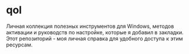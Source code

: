 # qol
Личная коллекция полезных инструментов для Windows, методов активации и руководств по настройке, которые я добавил в закладки. Этот репозиторий - моя личная справка для удобного доступа к этим ресурсам.
